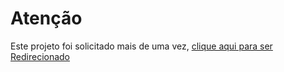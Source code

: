 # Atenção

Este projeto foi solicitado mais de uma vez, [clique aqui para ser Redirecionado](../../potencia-tech-ifood-programacao-do-zero/Classificador-de-nivel-de-heroi)